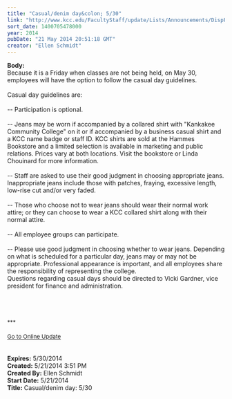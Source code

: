 ```yaml
---
title: "Casual/denim day&colon; 5/30"
link: "http://www.kcc.edu/FacultyStaff/update/Lists/Announcements/DispForm.aspx?ID=1526"
sort_date: 1400705478000
year: 2014
pubDate: "21 May 2014 20:51:18 GMT"
creator: "Ellen Schmidt"
---
```


<div><b>Body:</b> <div class="ExternalClass33159F09B16B4394B398F5FD10169261"><div>Because it is a Friday when classes are not being held, on May 30, employees will have the option to follow the casual day guidelines.
<div></div>
<div> </div>
<div>Casual day guidelines are:</div>
<div><br />-- Participation is optional.</div>
<div><br />-- Jeans may be worn if accompanied by a collared shirt with &quot;Kankakee Community College&quot; on it or if accompanied by a business casual shirt and a KCC name badge or staff ID. KCC shirts are sold at the Hammes Bookstore and a limited selection is available in marketing and public relations. Prices vary at both locations. Visit the bookstore or Linda Chouinard for more information.</div>
<div><br />-- Staff are asked to use their good judgment in choosing appropriate jeans. Inappropriate jeans include those with patches, fraying, excessive length, low-rise cut and/or very faded.</div>
<div><br />-- Those who choose not to wear jeans should wear their normal work attire; or they can choose to wear a KCC collared shirt along with their normal attire.</div>
<div><br />-- All employee groups can participate.</div>
<div><br />-- Please use good judgment in choosing whether to wear jeans. Depending on what is scheduled for a particular day, jeans may or may not be appropriate. Professional appearance is important, and all employees share the responsibility of representing the college.<br /></div>
<div></div>
<div>Questions regarding casual days should be directed to Vicki Gardner, vice president for finance and administration.</div>
<div><br /></div>
<div></div>
<div></div>
<div></div>
<div></div>
<div></div>
<div><font size="2"></font> </div>
<div> </div>
<div><font size="2"></font> </div>
<div><font size="2">***</font></div>
<div><font size="2"></font> </div>
<div>
<div>
<div><font size="2"></font></div>
<div><font size="2"></font></div>
<div><font size="2"></font></div>
<div><font size="2"></font></div>
<div><font size="2"><a href="/FacultyStaff/update/Pages/dailyupdate.aspx">Go to Online Update</a></font></div>
<div><font size="2"></font></div>
<div><font size="2"></font></div></div>
<div> </div>
<div> </div></div></div></div></div>
<div><b>Expires:</b> 5/30/2014</div>
<div><b>Created:</b> 5/21/2014 3:51 PM</div>
<div><b>Created By:</b> Ellen Schmidt</div>
<div><b>Start Date:</b> 5/21/2014</div>
<div><b>Title:</b> Casual/denim day: 5/30</div>
